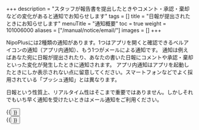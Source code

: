 +++
description = "スタッフが報告書を提出したときやコメント・承認・棄却などの変化があると通知でお知らせします"
tags = []
title = "日報が提出されたときにお知らせします"
menuTitle = "通知概要"
toc = true
weight = 101006000
aliases = ["/manual/notice/email/"]
images = []
+++

NipoPlusには2種類の通知があります。1つはアプリを開くと確認できるベルアイコンの通知（アプリ内通知）、もう1つがメールによる通知です。
通知は例えばあなた宛に日報が提出されたり、あなたの書いた日報にコメントや承認・棄却といった変化が発生したときに通知されます。
アプリ内通知はアプリを起動したときにしか表示されない点に留意してください。スマートフォンなどでよく採用されている「プッシュ通知」とは異なります。 

日報という性質上、リアルタイム性はそこまで重要ではありません。しかしそれでもいち早く通知を受けたいときはメール通知をご利用ください。


<div class="row justify-content-center">
<div class="col-sm-16 col-md-4">{{<button "/docs/manual/notice/app/" "アプリ内通知">}}</div>
<div class="col-sm-16 col-md-4">{{<button "/docs/manual/notice/email/" "メール通知">}}</div>
</div>